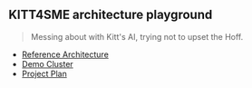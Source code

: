 KITT4SME architecture playground
--------------------------------
> Messing about with Kitt's AI, trying not to upset the Hoff.

* [Reference Architecture][arch]
* [Demo Cluster][poc]
* [Project Plan][plan]


[arch]: ./arch/README.md
[plan]: ./plan/README.md
[poc]: ./poc/README.md
